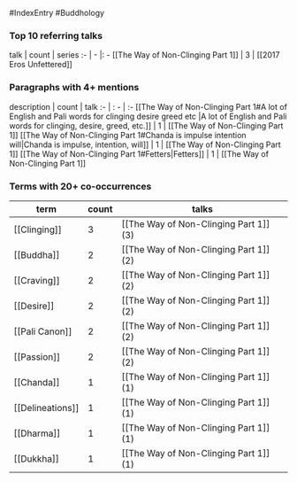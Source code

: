 #IndexEntry #Buddhology

### Top 10 referring talks
talk | count | series
:- | - |: -
[[The Way of Non-Clinging Part 1]] | 3 | [[2017 Eros Unfettered]]

### Paragraphs with 4+ mentions
description | count | talk
:- | : - | :-
[[The Way of Non-Clinging Part 1#A lot of English and Pali words for clinging desire greed etc \|A lot of English and Pali words for clinging, desire, greed, etc.]] | 1 | [[The Way of Non-Clinging Part 1]]
[[The Way of Non-Clinging Part 1#Chanda is impulse intention will\|Chanda is impulse, intention, will]] | 1 | [[The Way of Non-Clinging Part 1]]
[[The Way of Non-Clinging Part 1#Fetters\|Fetters]] | 1 | [[The Way of Non-Clinging Part 1]]

### Terms with 20+ co-occurrences
term | count | talks
-|-|-
[[Clinging]] | 3 | <span class="counts">[[The Way of Non-Clinging Part 1]] (3)</span> 
[[Buddha]] | 2 | <span class="counts">[[The Way of Non-Clinging Part 1]] (2)</span> 
[[Craving]] | 2 | <span class="counts">[[The Way of Non-Clinging Part 1]] (2)</span> 
[[Desire]] | 2 | <span class="counts">[[The Way of Non-Clinging Part 1]] (2)</span> 
[[Pali Canon]] | 2 | <span class="counts">[[The Way of Non-Clinging Part 1]] (2)</span> 
[[Passion]] | 2 | <span class="counts">[[The Way of Non-Clinging Part 1]] (2)</span> 
[[Chanda]] | 1 | <span class="counts">[[The Way of Non-Clinging Part 1]] (1)</span> 
[[Delineations]] | 1 | <span class="counts">[[The Way of Non-Clinging Part 1]] (1)</span> 
[[Dharma]] | 1 | <span class="counts">[[The Way of Non-Clinging Part 1]] (1)</span> 
[[Dukkha]] | 1 | <span class="counts">[[The Way of Non-Clinging Part 1]] (1)</span> 

